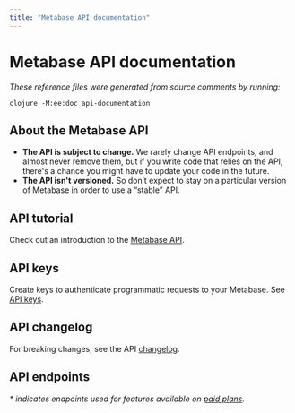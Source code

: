 ```yaml
---
title: "Metabase API documentation"
---
```


# Metabase API documentation

_These reference files were generated from source comments by running:_

```
clojure -M:ee:doc api-documentation
```

## About the Metabase API

- **The API is subject to change.** We rarely change API endpoints, and almost never remove them, but if you write code that relies on the API, there's a chance you might have to update your code in the future.
- **The API isn't versioned.** So don’t expect to stay on a particular version of Metabase in order to use a “stable” API.

## API tutorial

Check out an introduction to the [Metabase API](https://www.metabase.com/learn/administration/metabase-api.html).

## API keys

Create keys to authenticate programmatic requests to your Metabase. See [API keys](./people-and-groups/api-keys.md).

## API changelog

For breaking changes, see the API [changelog](../developers-guide/api-changelog).

## API endpoints

_* indicates endpoints used for features available on [paid plans](https://www.metabase.com/pricing)._
